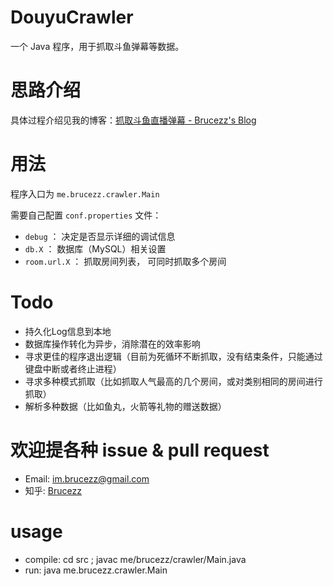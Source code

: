 # DouyuCrawler
一个 Java 程序，用于抓取斗鱼弹幕等数据。

# 思路介绍

具体过程介绍见我的博客：[抓取斗鱼直播弹幕 - Brucezz's Blog](http://brucezz.github.io/articles/2016/01/11/douyu-crawler/)

# 用法

程序入口为 `me.brucezz.crawler.Main`

需要自己配置 `conf.properties` 文件：

- `debug` ： 决定是否显示详细的调试信息
- `db.X` ： 数据库（MySQL）相关设置
- `room.url.X` ： 抓取房间列表， 可同时抓取多个房间


# Todo

- 持久化Log信息到本地
- 数据库操作转化为异步，消除潜在的效率影响
- 寻求更佳的程序退出逻辑（目前为死循环不断抓取，没有结束条件，只能通过键盘中断或者终止进程）
- 寻求多种模式抓取（比如抓取人气最高的几个房间，或对类别相同的房间进行抓取）
- 解析多种数据（比如鱼丸，火箭等礼物的赠送数据）



# 欢迎提各种 issue & pull request

- Email: [im.brucezz@gmail.com](mailto:im.brucezz@gmail.com)
- 知乎: [Brucezz](https://www.zhihu.com/people/zeroZh)

# usage
- compile: cd src ; javac me/brucezz/crawler/Main.java
- run: java me.brucezz.crawler.Main